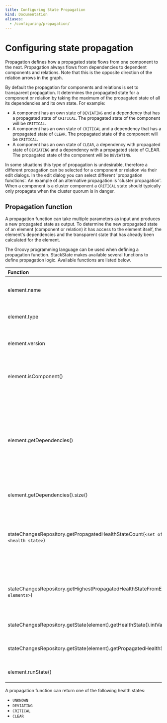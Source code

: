 ```yaml
---
title: Configuring State Propagation
kind: Documentation
aliases:
  - /configuring/propagation/
---
```


# Configuring state propagation

Propagation defines how a propagated state flows from one component to the next. Propagation always flows from dependencies to dependent components and relations. Note that this is the opposite direction of the relation arrows in the graph.

By default the propagation for components and relations is set to transparent propagation. It determines the propagated state for a component or relation by taking the maximum of the propagated state of all its dependencies and its own state. For example:

* A component has an own state of `DEVIATING` and a dependency that has a propagated state of `CRITICAL`. The propagated state of the component will be `CRITICAL`.
* A component has an own state of `CRITICAL` and a dependency that has a propagated state of `CLEAR`. The propagated state of the component will be `CRITICAL`.
* A component has an own state of `CLEAR`, a dependency with propagated state of `DEVIATING` and a dependency with a propagated state of CLEAR. The propagated state of the component will be `DEVIATING`.

In some situations this type of propagation is undesirable, therefore a different propagation can be selected for a component or relation via their edit dialogs. In the edit dialog you can select different 'propagation functions'. An example of an alternative propagation is 'cluster propagation'. When a component is a cluster component a `CRITICAL` state should typically only propagate when the cluster quorum is in danger.

## Propagation function

A propagation function can take multiple parameters as input and produces a new propagated state as output. To determine the new propagated state of an element \(component or relation\) it has access to the element itself, the element's dependencies and the transparent state that has already been calculated for the element.

The Groovy programming language can be used when defining a propagation function. StackState makes available several functions to define propagation logic. Available functions are listed below.

| Function | Description |
| :--- | :--- |
| element.name | returns the name of the current `element`. |
| element.type | returns the type of the current `element`. |
| element.version | returns a component version, Optional. |
| element.isComponent\(\) | returns `true` when `element` is a component, false in case of a relation. |
| element.getDependencies\(\) | when the `element` is a component the command returns a set of the outgoing relations and when `element` is relation the command returns a set of components. |
| element.getDependencies\(\).size\(\) | returns the number of dependencies. |
| stateChangesRepository.getPropagatedHealthStateCount\(`<set of elements>`, `<health state>`\) | returns the number of elements in the set that have a certain health state. Health state can be `CRITICAL` for example. |
| stateChangesRepository.getHighestPropagatedHealthStateFromElements\(`<set of elements>`\) | return the highest propagated health state based on the given set of elements. |
| stateChangesRepository.getState\(element\).getHealthState\(\).intValue | return `element`'s health state. |
| stateChangesRepository.getState\(element\).getPropagatedHealthState\(\).getIntValue\(\) | return `element`'s propagated health state. |
| element.runState\(\) | return the `element`'s run state |

A propagation function can return one of the following health states:

* `UNKNOWN`
* `DEVIATING`
* `CRITICAL`
* `CLEAR`

